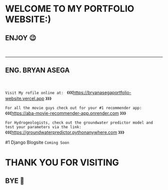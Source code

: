 # WELCOME TO MY PORTFOLIO WEBSITE:)
## ENJOY 😉 
<br>

---
 ENG. BRYAN ASEGA
---
<br>

```Visit My rofile online at: ``` 《《《https://bryanasegaportfolio-website.vercel.app 》》》<br>


```For all the movie guys check out for your #1 recommender app: ``` 《《《https://aba-movie-recommender-app.onrender.com 》》》<br>

```For Hydrogeologists, check out the groundwater predictor model and test your parameters via the link: ``` 《《《https://groundwaterpredictor.pythonanywhere.com 》》》

#1 Django Blogsite
```Coming Soon```

# THANK YOU FOR VISITING
## BYE 👋 